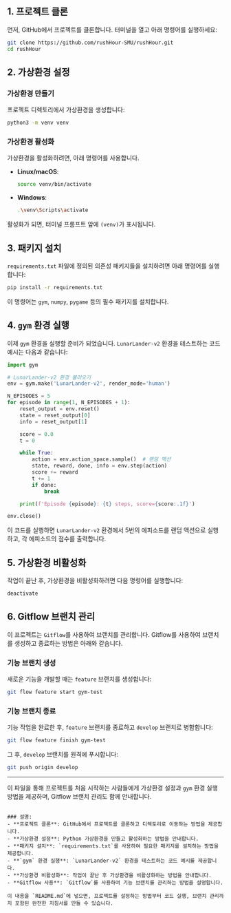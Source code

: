 ## 1. 프로젝트 클론

먼저, GitHub에서 프로젝트를 클론합니다. 터미널을 열고 아래 명령어를 실행하세요:

```bash
git clone https://github.com/rushHour-SMU/rushHour.git
cd rushHour
```

## 2. 가상환경 설정

### 가상환경 만들기

프로젝트 디렉토리에서 가상환경을 생성합니다:

```bash
python3 -m venv venv
```

### 가상환경 활성화

가상환경을 활성화하려면, 아래 명령어를 사용합니다.

- **Linux/macOS**:
  
  ```bash
  source venv/bin/activate
  ```

- **Windows**:

  ```bash
  .\venv\Scripts\activate
  ```

활성화가 되면, 터미널 프롬프트 앞에 `(venv)`가 표시됩니다.

## 3. 패키지 설치

`requirements.txt` 파일에 정의된 의존성 패키지들을 설치하려면 아래 명령어를 실행합니다:

```bash
pip install -r requirements.txt
```

이 명령어는 `gym`, `numpy`, `pygame` 등의 필수 패키지를 설치합니다.

## 4. `gym` 환경 실행

이제 `gym` 환경을 실행할 준비가 되었습니다. `LunarLander-v2` 환경을 테스트하는 코드 예시는 다음과 같습니다:

```python
import gym

# LunarLander-v2 환경 불러오기
env = gym.make('LunarLander-v2', render_mode='human')

N_EPISODES = 5
for episode in range(1, N_EPISODES + 1):
    reset_output = env.reset()
    state = reset_output[0]
    info = reset_output[1]

    score = 0.0
    t = 0

    while True:
        action = env.action_space.sample()  # 랜덤 액션
        state, reward, done, info = env.step(action)
        score += reward
        t += 1
        if done:
            break

    print(f'Episode {episode}: {t} steps, score={score:.1f}')

env.close()
```

이 코드를 실행하면 `LunarLander-v2` 환경에서 5번의 에피소드를 랜덤 액션으로 실행하고, 각 에피소드의 점수를 출력합니다.

## 5. 가상환경 비활성화

작업이 끝난 후, 가상환경을 비활성화하려면 다음 명령어를 실행합니다:

```bash
deactivate
```

## 6. Gitflow 브랜치 관리

이 프로젝트는 `Gitflow`를 사용하여 브랜치를 관리합니다. Gitflow를 사용하여 브랜치를 생성하고 종료하는 방법은 아래와 같습니다.

### 기능 브랜치 생성

새로운 기능을 개발할 때는 `feature` 브랜치를 생성합니다:

```bash
git flow feature start gym-test
```

### 기능 브랜치 종료

기능 작업을 완료한 후, `feature` 브랜치를 종료하고 `develop` 브랜치로 병합합니다:

```bash
git flow feature finish gym-test
```

그 후, `develop` 브랜치를 원격에 푸시합니다:

```bash
git push origin develop
```

---

이 파일을 통해 프로젝트를 처음 시작하는 사람들에게 가상환경 설정과 `gym` 환경 실행 방법을 제공하며, Gitflow 브랜치 관리도 함께 안내합니다.
```

### 설명:
- **프로젝트 클론**: GitHub에서 프로젝트를 클론하고 디렉토리로 이동하는 방법을 제공합니다.
- **가상환경 설정**: Python 가상환경을 만들고 활성화하는 방법을 안내합니다.
- **패키지 설치**: `requirements.txt`를 사용하여 필요한 패키지를 설치하는 방법을 제공합니다.
- **`gym` 환경 실행**: `LunarLander-v2` 환경을 테스트하는 코드 예시를 제공합니다.
- **가상환경 비활성화**: 작업이 끝난 후 가상환경을 비활성화하는 방법을 안내합니다.
- **Gitflow 사용**: `Gitflow`를 사용하여 기능 브랜치를 관리하는 방법을 설명합니다.

이 내용을 `README.md`에 넣으면, 프로젝트를 설정하는 방법부터 코드 실행, 브랜치 관리까지 포함된 완전한 지침서를 만들 수 있습니다.
